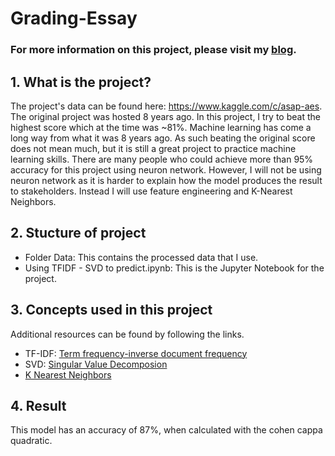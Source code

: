 # Grading-Essay
### For more information on this project, please visit my [blog](https://medium.com/@bui.quoc.vinh.2010/nlp-automatic-essay-grading-using-tf-idf-svd-and-k-nearest-neighbors-classifiers-by-vinh-bui-1b2c0b1e1a4a).

## 1. What is the project?
The project's data can be found here: https://www.kaggle.com/c/asap-aes. The original project was hosted 8 years ago. In this project, I try to beat the highest score which at the time was ~81%. Machine learning has come a long way from what it was 8 years ago. As such beating the original score does not mean much, but it is still a great project to practice machine learning skills. There are many people who could achieve more than 95% accuracy for this project using neuron network. However, I will not be using neuron network as it is harder to explain how the model produces the result to stakeholders. Instead I will use feature engineering and K-Nearest Neighbors.
## 2. Stucture of project
 - Folder Data: This contains the processed data that I use.
 - Using TFIDF - SVD to predict.ipynb: This is the Jupyter Notebook for the project.
## 3. Concepts used in this project
 Additional resources can be found by following the links.
 - TF-IDF: [Term frequency-inverse document frequency](http://www.tfidf.com/)
 - SVD: [Singular Value Decomposion](https://scikit-learn.org/stable/modules/generated/sklearn.decomposition.TruncatedSVD.html)
 - [K Nearest Neighbors](https://scikit-learn.org/stable/modules/generated/sklearn.neighbors.NearestNeighbors.html?highlight=nearestneighbor#sklearn.neighbors.NearestNeighbors) 
## 4. Result
This model has an accuracy of 87%, when calculated with the cohen cappa quadratic.
